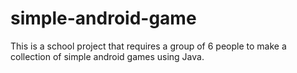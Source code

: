 # simple-android-game
This is a school project that requires a group of 6 people to make a collection of simple android games using Java.
